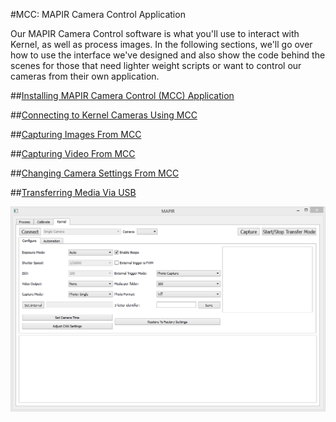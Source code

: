 #MCC: MAPIR Camera Control Application

Our MAPIR Camera Control software is what you'll use to interact with Kernel, as well as process images. In the following sections, we'll go over how to use the interface we've designed and also show the code behind the scenes for those that need lighter weight scripts or want to control our cameras from their own application.

##[Installing MAPIR Camera Control (MCC) Application](../interfacing-with-kernel/software-interface/mcc/installation.html)

##[Connecting to Kernel Cameras Using MCC](../interfacing-with-kernel/software-interface/mcc/connecting-to-kernel.html)

##[Capturing Images From MCC](../interfacing-with-kernel/software-interface/mcc/capturing-images.html)

##[Capturing Video From MCC](../interfacing-with-kernel/software-interface/mcc/capturing-video.html)

##[Changing Camera Settings From MCC](../interfacing-with-kernel/software-interface/mcc/changing-camera-settings.html)

##[Transferring Media Via USB](../interfacing-with-kernel/software-interface/mcc/transferring-media.html)


![](/assets/KernelTabSnip.PNG)